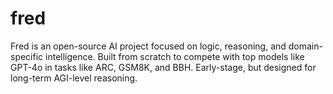 # fred
Fred is an open-source AI project focused on logic, reasoning, and domain-specific intelligence. Built from scratch to compete with top models like GPT-4o in tasks like ARC, GSM8K, and BBH. Early-stage, but designed for long-term AGI-level reasoning.
